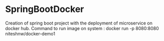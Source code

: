 # SpringBootDocker
Creation of spring boot project with the deployment of microservice on docker hub.
Command to run image on system : docker run -p 8080:8080 niteshnw/docker-demo1
